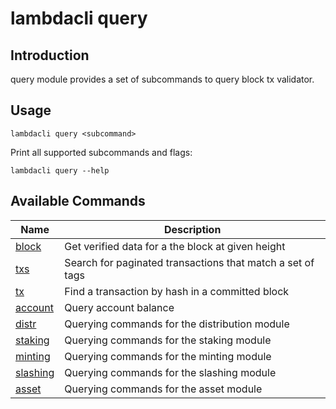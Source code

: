 # lambdacli query

## Introduction

query module provides a set of subcommands to query block tx validator.

## Usage

```
lambdacli query <subcommand>
```

Print all supported subcommands and flags:
```
lambdacli query --help
```

## Available Commands

| Name                            | Description                                                   |
| --------------------------------| --------------------------------------------------------------|
| [block](block.md)     | Get verified data for a the block at given height                                     |
| [txs](txs.md)     | Search for paginated transactions that match a set of tags     |
| [tx](tx.md)   | Find a transaction by hash in a committed block                 |
| [account](account.md)   | Query account balance                 |
| [distr](./distr/README.md)   |  Querying commands for the distribution module                |
| [staking](./staking/README.md)   |  Querying commands for the staking module                                          |
| [minting](./minting/README.md)   |  Querying commands for the minting module                                         |
| [slashing](./slashing/README.md)                   | Querying commands for the slashing module                                           |
| [asset](asset.md)                             |  Querying commands for the asset module                                            |


